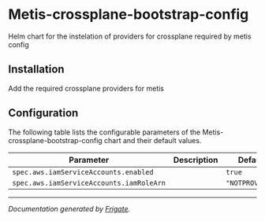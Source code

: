 
Metis-crossplane-bootstrap-config
===========

Helm chart for the instelation of providers for crossplane required by metis config


## Installation
 Add the required crossplane providers for metis

## Configuration

The following table lists the configurable parameters of the Metis-crossplane-bootstrap-config chart and their default values.

| Parameter                | Description             | Default        |
| ------------------------ | ----------------------- | -------------- |
| `spec.aws.iamServiceAccounts.enabled` |  | `true` |
| `spec.aws.iamServiceAccounts.iamRoleArn` |  | `"NOTPROVIDED"` |



---
_Documentation generated by [Frigate](https://frigate.readthedocs.io)._

